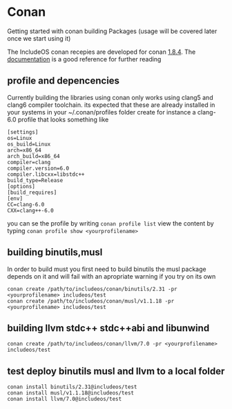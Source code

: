 # Conan
Getting started with conan building Packages (usage will be covered later once we start using it)

The IncludeOS conan recepies are developed for conan [1.8.4](https://github.com/conan-io/conan/releases/tag/1.8.4).
The [documentation](https://docs.conan.io/en/latest/index.html) is a good reference for further reading

## profile and depencencies
Currently building the libraries using conan only works using clang5 and clang6 compiler toolchain. its expected that these are already installed in your systems
in your ~/.conan/profiles folder create for instance a clang-6.0 profile that looks something like
```
[settings]
os=Linux
os_build=Linux
arch=x86_64
arch_build=x86_64
compiler=clang
compiler.version=6.0
compiler.libcxx=libstdc++
build_type=Release
[options]
[build_requires]
[env]
CC=clang-6.0
CXX=clang++-6.0

```
you can se the profile by writing
        `conan profile list`
view the content by typing
        `conan profile show <yourprofilename>`
## building binutils,musl
In order to build must you first need to build binutils the musl package depends on it and will fail with an apropriate warning if you try on its own
```
conan create /path/to/includeos/conan/binutils/2.31 -pr <yourprofilename> includeos/test
conan create /path/to/includeos/conan/musl/v1.1.18 -pr <yourprofilename> includeos/test
```

## building llvm stdc++ stdc++abi and libunwind
```
conan create /path/to/includeos/conan/llvm/7.0 -pr <yourprofilename> includeos/test
```

## test deploy binutils musl and llvm to a local folder
```
conan install binutils/2.31@includeos/test
conan install musl/v1.1.18@includeos/test
conan install llvm/7.0@includeos/test
```
